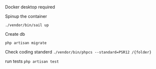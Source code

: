 Docker desktop required

Spinup the container

`./vendor/bin/sail up`

Create db

`php artisan migrate`

Check coding standerd
`./vendor/bin/phpcs --standard=PSR12 /{folder}`

run tests
`php artisan test`
